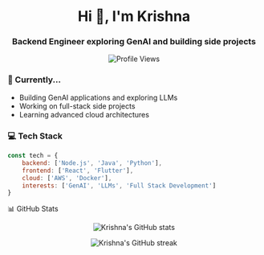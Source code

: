 <h1 align="center">Hi 👋, I'm Krishna</h1>
<h3 align="center">Backend Engineer exploring GenAI and building side projects</h3>

<p align="center">
  <img src="https://komarev.com/ghpvc/?username=krishnq&color=green" alt="Profile Views">
</p>

### 🌱 Currently...

- Building GenAI applications and exploring LLMs
- Working on full-stack side projects
- Learning advanced cloud architectures

### 💻 Tech Stack

```javascript
const tech = {
    backend: ['Node.js', 'Java', 'Python'],
    frontend: ['React', 'Flutter'],
    cloud: ['AWS', 'Docker'],
    interests: ['GenAI', 'LLMs', 'Full Stack Development']
}
```

📊 GitHub Stats
<p align="center">
  <img align="center" src="https://github-readme-stats.vercel.app/api?username=krishnq&show_icons=true&theme=dracula" alt="Krishna's GitHub stats" />
</p>
<p align="center">
  <img align="center" src="https://github-readme-streak-stats.herokuapp.com/?user=krishnq&theme=dracula" alt="Krishna's GitHub streak" />
</p>
